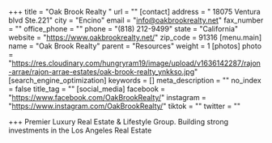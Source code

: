 +++
title = "Oak Brook Realty "
url = ""
[contact]
address = " 18075 Ventura blvd Ste.221"
city = "Encino"
email = "info@oakbrookrealty.net"
fax_number = ""
office_phone = ""
phone = "(818) 212-9499"
state = "California"
website = "https://www.oakbrookrealty.net/"
zip_code = 91316
[menu.main]
name = "Oak Brook Realty"
parent = "Resources"
weight = 1
[photos]
photo = "https://res.cloudinary.com/hungryram19/image/upload/v1636142287/rajon-arrae/rajon-arrae-estates/oak-brook-realty_ynkkso.jpg"
[search_engine_optimization]
keywords = []
meta_description = ""
no_index = false
title_tag = ""
[social_media]
facebook = "https://www.facebook.com/OakBrookRealty/"
instagram = "https://www.instagram.com/OakBrookRealty/"
tiktok = ""
twitter = ""

+++
Premier Luxury Real Estate & Lifestyle Group. Building strong investments in the Los Angeles Real Estate
